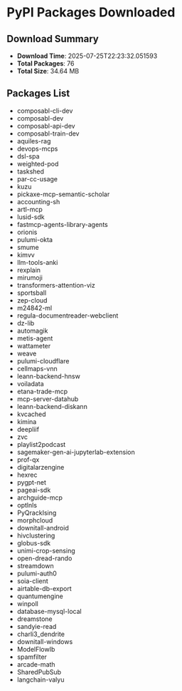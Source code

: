 # PyPI Packages Downloaded

## Download Summary
- **Download Time**: 2025-07-25T22:23:32.051593
- **Total Packages**: 76
- **Total Size**: 34.64 MB

## Packages List
- composabl-cli-dev
- composabl-dev
- composabl-api-dev
- composabl-train-dev
- aquiles-rag
- devops-mcps
- dsl-spa
- weighted-pod
- taskshed
- par-cc-usage
- kuzu
- pickaxe-mcp-semantic-scholar
- accounting-sh
- artl-mcp
- lusid-sdk
- fastmcp-agents-library-agents
- orionis
- pulumi-okta
- smume
- kimvv
- llm-tools-anki
- rexplain
- mirumoji
- transformers-attention-viz
- sportsball
- zep-cloud
- m24842-ml
- regula-documentreader-webclient
- dz-lib
- automagik
- metis-agent
- wattameter
- weave
- pulumi-cloudflare
- cellmaps-vnn
- leann-backend-hnsw
- voiladata
- etana-trade-mcp
- mcp-server-datahub
- leann-backend-diskann
- kvcached
- kimina
- deepliif
- zvc
- playlist2podcast
- sagemaker-gen-ai-jupyterlab-extension
- prof-qx
- digitalarzengine
- hexrec
- pygpt-net
- pageai-sdk
- archguide-mcp
- optlnls
- PyQrackIsing
- morphcloud
- downitall-android
- hivclustering
- globus-sdk
- unimi-crop-sensing
- open-dread-rando
- streamdown
- pulumi-auth0
- soia-client
- airtable-db-export
- quantumengine
- winpoll
- database-mysql-local
- dreamstone
- sandyie-read
- charli3_dendrite
- downitall-windows
- ModelFlowIb
- spamfilter
- arcade-math
- SharedPubSub
- langchain-valyu
